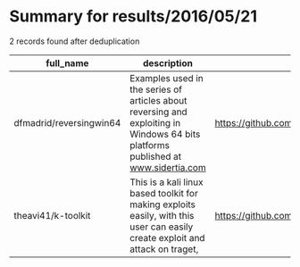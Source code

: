 
# Summary for results/2016/05/21
    
2 records found after deduplication

| full_name | description | html_url | matched_list | matched_count | pushed_at | size | stargazers_count | language | forks_count |
|-------------------------|-----------------------------------------------------------------------------------------------------------------------------------|--------------------------------------------|----------------|-----------------|---------------------------|--------|--------------------|------------|---------------|
| dfmadrid/reversingwin64 | Examples used in the series of articles about reversing and exploiting in Windows 64 bits platforms published at www.sidertia.com | https://github.com/dfmadrid/reversingwin64 | ['exploit'] | 1 | 2016-05-21 22:46:29+00:00 | 31 | 1 | nan | 0 |
| theavi41/k-toolkit | This is a kali linux based toolkit for making exploits easily, with this user can easily create exploit and attack on traget, | https://github.com/theavi41/k-toolkit | ['exploit'] | 1 | 2016-05-21 14:57:34+00:00 | 0 | 0 | nan | 0 |
